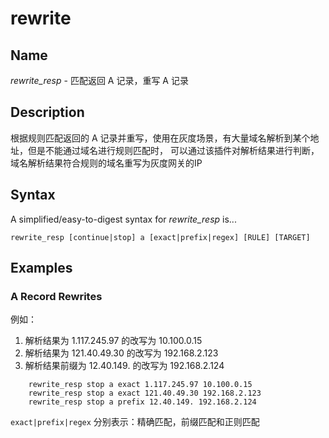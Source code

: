 # rewrite

## Name

*rewrite_resp* - 匹配返回 A 记录，重写 A 记录

## Description

根据规则匹配返回的 A 记录并重写，使用在灰度场景，有大量域名解析到某个地址，但是不能通过域名进行规则匹配时，
可以通过该插件对解析结果进行判断，域名解析结果符合规则的域名重写为灰度网关的IP

## Syntax

A simplified/easy-to-digest syntax for *rewrite_resp* is...
~~~
rewrite_resp [continue|stop] a [exact|prefix|regex] [RULE] [TARGET]
~~~

## Examples

###  A Record Rewrites

例如：

1. 解析结果为 1.117.245.97 的改写为 10.100.0.15
2. 解析结果为 121.40.49.30 的改写为 192.168.2.123
3. 解析结果前缀为 12.40.149. 的改写为 192.168.2.124

```
    rewrite_resp stop a exact 1.117.245.97 10.100.0.15
    rewrite_resp stop a exact 121.40.49.30 192.168.2.123
    rewrite_resp stop a prefix 12.40.149. 192.168.2.124
```

`exact|prefix|regex` 分别表示：精确匹配，前缀匹配和正则匹配